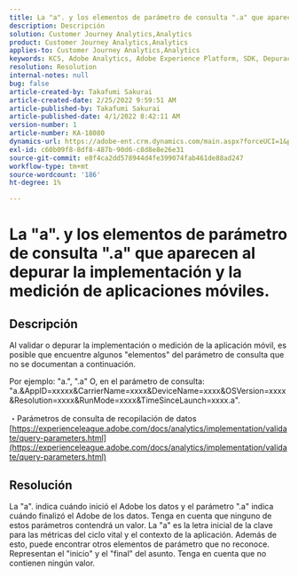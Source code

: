 ```yaml
---
title: La "a". y los elementos de parámetro de consulta ".a" que aparecen al depurar la implementación y la medición de aplicaciones móviles.
description: Descripción
solution: Customer Journey Analytics,Analytics
product: Customer Journey Analytics,Analytics
applies-to: Customer Journey Analytics,Analytics
keywords: KCS, Adobe Analytics, Adobe Experience Platform, SDK, Depuración, Parámetros de consulta
resolution: Resolution
internal-notes: null
bug: false
article-created-by: Takafumi Sakurai
article-created-date: 2/25/2022 9:59:51 AM
article-published-by: Takafumi Sakurai
article-published-date: 4/1/2022 8:42:11 AM
version-number: 1
article-number: KA-18080
dynamics-url: https://adobe-ent.crm.dynamics.com/main.aspx?forceUCI=1&pagetype=entityrecord&etn=knowledgearticle&id=8e2808ab-2196-ec11-b400-000d3a58ba2e
exl-id: c60b09f8-8df8-487b-90d6-c8d8e8e26e31
source-git-commit: e8f4ca2dd578944d4fe399074fab461de88ad247
workflow-type: tm+mt
source-wordcount: '186'
ht-degree: 1%

---
```


# La &quot;a&quot;. y los elementos de parámetro de consulta &quot;.a&quot; que aparecen al depurar la implementación y la medición de aplicaciones móviles.

## Descripción


Al validar o depurar la implementación o medición de la aplicación móvil, es posible que encuentre algunos &quot;elementos&quot; del parámetro de consulta que no se documentan a continuación.

Por ejemplo: &quot;a.&quot;, &quot;.a&quot; O, en el parámetro de consulta: &quot;a.&amp;AppID=xxxxx&amp;CarrierName=xxxx&amp;DeviceName=xxxx&amp;OSVersion=xxxx&amp;Resolution=xxxx&amp;RunMode=xxxx&amp;TimeSinceLaunch=xxxx.a&quot;.

・Parámetros de consulta de recopilación de datos
[https://experienceleague.adobe.com/docs/analytics/implementation/validate/query-parameters.html](https://experienceleague.adobe.com/docs/analytics/implementation/validate/query-parameters.html)




## Resolución


La &quot;a&quot;. indica cuándo inició el Adobe los datos y el parámetro &quot;.a&quot; indica cuándo finalizó el Adobe de los datos. Tenga en cuenta que ninguno de estos parámetros contendrá un valor. La &quot;a&quot; es la letra inicial de la clave para las métricas del ciclo vital y el contexto de la aplicación. Además de esto, puede encontrar otros elementos de parámetro que no reconoce. Representan el &quot;inicio&quot; y el &quot;final&quot; del asunto. Tenga en cuenta que no contienen ningún valor.
